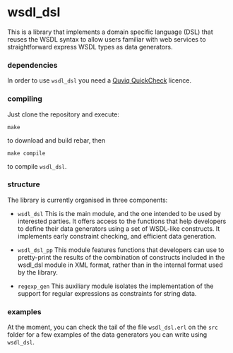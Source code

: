 wsdl_dsl
========

This is a library that implements a domain specific language (DSL) that reuses the WSDL syntax to allow users familiar with web services to straightforward express WSDL types as data generators.

### dependencies

In order to use `wsdl_dsl` you need a [Quviq QuickCheck](http://www.quviq.com) licence.

### compiling

Just clone the repository and execute:

    make

to download and build rebar, then

    make compile

to compile `wsdl_dsl`.

### structure

The library is currently organised in three components:

* `wsdl_dsl` This is the main module, and the one intended to be used by
  interested parties. It offers access to the functions that help developers to
  define their data generators using a set of WSDL-like constructs. It
  implements early constraint checking, and efficient data generation.

* `wsdl_dsl_pp` This module features functions that developers can use to
  pretty-print the results of the combination of constructs included in the
  wsdl_dsl module in XML format, rather than in the internal format used by the
  library.

* `regexp_gen` This auxiliary module isolates the implementation of the support
  for regular expressions as constraints for string data.

### examples

At the moment, you can check the tail of the file `wsdl_dsl.erl` on the `src` folder for a few examples of the data generators you can write using `wsdl_dsl`.

